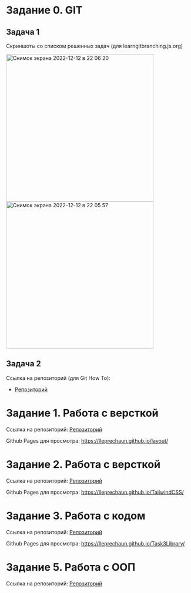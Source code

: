 # Задание 0. GIT
Задача 1
--------------
Скриншоты со списком решенных задач (для learngitbranching.js.org)

<img width="401" alt="Снимок экрана 2022-12-12 в 22 06 20" src="https://user-images.githubusercontent.com/103368567/207160866-05596df0-ea1c-48c7-a66f-0537327ea9f1.png">

<img width="401" alt="Снимок экрана 2022-12-12 в 22 05 57" src="https://user-images.githubusercontent.com/103368567/207160883-466e8118-546b-48a0-a361-9b853e520478.png">

Задача 2
--------------
Ссылка на репозиторий (для Git How To):
- [Репозиторий](https://github.com/lleprechaun/GitHowTo)

# Задание 1. Работа с версткой
Ссылка на репозиторий:
[Репозиторий](https://github.com/lleprechaun/layout)

Github Pages для просмотра:
https://lleprechaun.github.io/layout/

# Задание 2. Работа с версткой
Ссылка на репозиторий:
[Репозиторий](https://github.com/lleprechaun/TailwindCSS)

Github Pages для просмотра:
https://lleprechaun.github.io/TailwindCSS/

# Задание 3. Работа с кодом
Ссылка на репозиторий:
[Репозиторий](https://github.com/lleprechaun/Task3Library)

Github Pages для просмотра:
https://lleprechaun.github.io/Task3Library/

# Задание 5. Работа с ООП
Ссылка на репозиторий:
[Репозиторий](https://github.com/lleprechaun/Task5)
